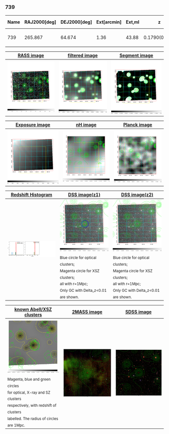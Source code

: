 <div STYLE="page-break-after: always;"></div>

### 739

|Name|RAJ2000[deg]|DEJ2000[deg] |Ext[arcmin]| Ext,ml | z | z_src| C|GC(XSZ,Delta_z<0.01)| GC(OPT,Delta_z<0.01)|GC| R_sig[arcmin] | R500[arcmin] | R500[Mpc]| CRsig[c/s] | CR500[c/s] |L500[1E44 erg/s]|F500[1E-12 erg/s/cm^2]| M500[1E14 Msun]|Tx[keV]|Cnt_sig|Beta|Rc[arcmin]|Comment|Alias|
|---|---|---|---|---|---|------|---|--------|---------|----------|---|---|---|---|---|---|---|---|---|---|---|---|---|---|
|739| 265.867| 64.674| 1.36| 43.88| 0.1790(0.000)| z_xsz| B| MCXC| C, N, W| A, C, MCXC, N, W| 13.188| 4.207| 0.763| 0.035(0.008)| 0.031(0.007)| 0.521(0.071)| 0.580(0.079)| 1.50(0.10)| 2.92(0.13)| 285.5| 0.929(-0.089+0.051)| 2.825(-0.387+0.294)| -| k088|

|[RASS image](../image/739/739_img.pdf)|[filtered image](../image/739/739_fil.pdf)|[Segment image](../image/739/739_seg.pdf)|
|-------------------|--------------------|-------------------|
| <img src="../image/739/739_img.png" width="300">  | <img src="../image/739/739_fil.png" width="300">   | <img src="../image/739/739_seg.png" width="300">  |

|[Exposure image](../image/739/739_mex.pdf)| [nH image](../image/739/739_nh.pdf)| [Planck image](../image/739/739_p.pdf)|
|-------------------|--------------------|-------------------|
|<img src="../image/739/739_mex.png" width="300">   | <img src="../image/739/739_nh.png" width="300">    | <img src="../image/739/739_p.png" width="300"> |

|[Redshift Histogram](../image/739/739_zg.pdf) | [DSS image(z1)](../image/739/739_dss_z1.pdf)      |  [DSS image(z2)](../image/739/739_dss_z2.pdf)    |
|-------------------|--------------------|-------------------|
|<img src="../image/739/739_zg.png" width="300"> |<img src="../image/739/739_dss_z1.png" width="300"> <sub><br>Blue circle for optical clusters; <br>Magenta circle for XSZ clusters; <br>all with r=1Mpc; <br>Only GC with Delta_z<0.01 are shown. </sub>| <img src="../image/739/739_dss_z2.png" width="300"><sub><br>Blue circle for optical clusters; <br>Magenta circle for XSZ clusters; <br>all with r=1Mpc; <br>Only GC with Delta_z<0.01 are shown. </sub> |

|[known Abell/XSZ clusters](../image/739/739_gc.pdf) | [2MASS image](../image/739/739_2mass.pdf)      |[SDSS image](../image/739/739_sdss.pdf)   |
|-------------------|-------------------|-------------------|
|<img src=../image/739/739_gc.png width="300"> <br><sub>Magenta, blue and green circles <br>for optical, X-ray and SZ clusters <br>respectively, with redshift of clusters <br>labelled. The radius of circles <br>are 1Mpc.</sub>|<img src="../image/739/739_2mass.png" width="300">  | <img src="../image/739/739_sdss.png" width="300">  |




